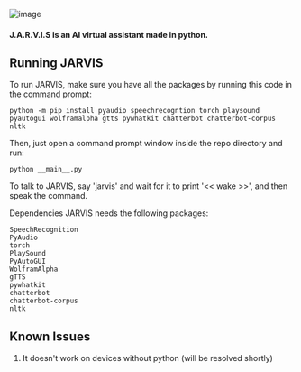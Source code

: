![image](https://user-images.githubusercontent.com/74598401/135040774-caf95e55-b70e-4b78-9909-94fb91a0ea98.png)

#### J.A.R.V.I.S is an AI virtual assistant made in python.

## Running JARVIS
To run JARVIS, make sure you have all the packages by running this code in the command prompt:

    python -m pip install pyaudio speechrecogntion torch playsound pyautogui wolframalpha gtts pywhatkit chatterbot chatterbot-corpus nltk

Then, just open a command prompt window inside the repo directory and run:

    python __main__.py
  
To talk to JARVIS, say 'jarvis' and wait for it to print '<< wake >>', and then speak the command.

Dependencies
JARVIS needs the following packages:

    SpeechRecognition
    PyAudio
    torch
    PlaySound
    PyAutoGUI
    WolframAlpha
    gTTS
    pywhatkit
    chatterbot
    chatterbot-corpus
    nltk
  
## Known Issues
1. It doesn't work on devices without python (will be resolved shortly)
